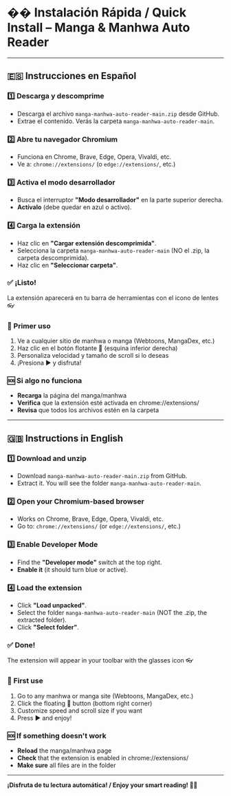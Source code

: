 # �� Instalación Rápida / Quick Install – Manga & Manhwa Auto Reader

---

## 🇪🇸 Instrucciones en Español

### 1️⃣ Descarga y descomprime
- Descarga el archivo `manga-manhwa-auto-reader-main.zip` desde GitHub.
- Extrae el contenido. Verás la carpeta `manga-manhwa-auto-reader-main`.

### 2️⃣ Abre tu navegador Chromium
- Funciona en Chrome, Brave, Edge, Opera, Vivaldi, etc.
- Ve a: `chrome://extensions/` (o `edge://extensions/`, etc.)

### 3️⃣ Activa el modo desarrollador
- Busca el interruptor **"Modo desarrollador"** en la parte superior derecha.
- **Actívalo** (debe quedar en azul o activo).

### 4️⃣ Carga la extensión
- Haz clic en **"Cargar extensión descomprimida"**.
- Selecciona la carpeta `manga-manhwa-auto-reader-main` (NO el .zip, la carpeta descomprimida).
- Haz clic en **"Seleccionar carpeta"**.

### ✅ ¡Listo!
La extensión aparecerá en tu barra de herramientas con el icono de lentes 👓

### 🎯 Primer uso
1. Ve a cualquier sitio de manhwa o manga (Webtoons, MangaDex, etc.)
2. Haz clic en el botón flotante 📖 (esquina inferior derecha)
3. Personaliza velocidad y tamaño de scroll si lo deseas
4. ¡Presiona ▶️ y disfruta!

### 🆘 Si algo no funciona
- **Recarga** la página del manga/manhwa
- **Verifica** que la extensión esté activada en chrome://extensions/
- **Revisa** que todos los archivos estén en la carpeta

---

## 🇬🇧 Instructions in English

### 1️⃣ Download and unzip
- Download `manga-manhwa-auto-reader-main.zip` from GitHub.
- Extract it. You will see the folder `manga-manhwa-auto-reader-main`.

### 2️⃣ Open your Chromium-based browser
- Works on Chrome, Brave, Edge, Opera, Vivaldi, etc.
- Go to: `chrome://extensions/` (or `edge://extensions/`, etc.)

### 3️⃣ Enable Developer Mode
- Find the **"Developer mode"** switch at the top right.
- **Enable it** (it should turn blue or active).

### 4️⃣ Load the extension
- Click **"Load unpacked"**.
- Select the folder `manga-manhwa-auto-reader-main` (NOT the .zip, the extracted folder).
- Click **"Select folder"**.

### ✅ Done!
The extension will appear in your toolbar with the glasses icon 👓

### 🎯 First use
1. Go to any manhwa or manga site (Webtoons, MangaDex, etc.)
2. Click the floating 📖 button (bottom right corner)
3. Customize speed and scroll size if you want
4. Press ▶️ and enjoy!

### 🆘 If something doesn't work
- **Reload** the manga/manhwa page
- **Check** that the extension is enabled in chrome://extensions/
- **Make sure** all files are in the folder

---

**¡Disfruta de tu lectura automática! / Enjoy your smart reading! 📖✨** 
